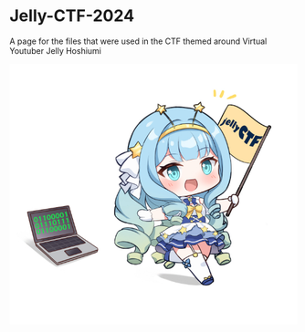 # Jelly-CTF-2024

A page for the files that were used in the CTF themed around Virtual Youtuber Jelly Hoshiumi

![awa](https://github.com/Ringoshiroku/Jelly-CTF-2024/blob/main/jellyctf-resize.jpg)
